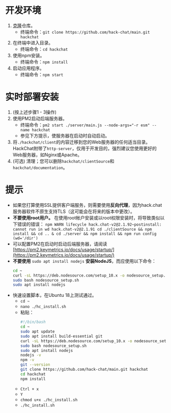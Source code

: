 # 开发环境

1. [克隆](https://help.github.com/articles/cloning-a-repository/)仓库。
    * 终端命令：`git clone https://github.com/hack-chat/main.git hackchat`
2. 在终端中进入目录。
    * 终端命令：`cd hackchat`
3. 使用npm安装。
    * 终端命令：`npm install`
4. 启动应用程序。
    * 终端命令：`npm start`

# 实时部署安装

1. (按上述步骤1 - 3操作)
2. 使用PM2启动后端服务器。
    * 终端命令：`pm2 start ./server/main.js --node-args="-r esm" --name hackchat`
    * 参见下方提示，使服务器在启动时自动启动。
3. 将`./hackchat/client`的内容迁移到您的Web服务器的任何适当目录。HackChat附带了`http-server`，仅用于开发目的，强烈建议您使用更好的Web服务器，如Nginx或Apache。
4. (可选) 清理；您可以删除`hackchat/clientSource`和`hackchat/documentation`。

# 提示

* 如果您打算使用SSL提供客户端服务，则需要使用**反向代理**，因为hack.chat服务器软件不原生支持TLS（这可能会在将来的版本中更改）。
* **不要使用root用户。** 在使用root帐户安装或以root权限安装时，将导致类似以下错误的错误：
`npm WARN lifecycle hack.chat-v2@2.1.92~postinstall: cannot run in wd hack.chat-v2@2.1.91 cd ./clientSource && npm install && cd .. & cd ./server && npm install && npm run config (wd='/dir')`
* 可以配置PM2在启动时启动后端服务器，请阅读[https://pm2.keymetrics.io/docs/usage/startup/](https://pm2.keymetrics.io/docs/usage/startup/)
* **不要使用** `sudo apt install nodejs` **安装NodeJS**，而应使用以下命令：
   ```bash
   cd ~
   curl -sL https://deb.nodesource.com/setup_10.x -o nodesource_setup.sh
   sudo bash nodesource_setup.sh
   sudo apt install nodejs
   ```
* 快速设置脚本，在Ubuntu 18上测试通过。
  * `cd ~`
  * `nano ./hc_install.sh`
  * 粘贴：
    ```bash
    #!/bin/bash
    cd ~
    sudo apt update
    sudo apt install build-essential git
    curl -sL https://deb.nodesource.com/setup_10.x -o nodesource_setup.sh
    sudo bash nodesource_setup.sh
    sudo apt install nodejs
    nodejs -v
    npm -v
    git --version
    git clone https://github.com/hack-chat/main.git hackchat
    cd hackchat
    npm install
    ```
  * `Ctrl + x`
  * `Y`
  * `chmod u+x ./hc_install.sh`
  * `./hc_install.sh`
